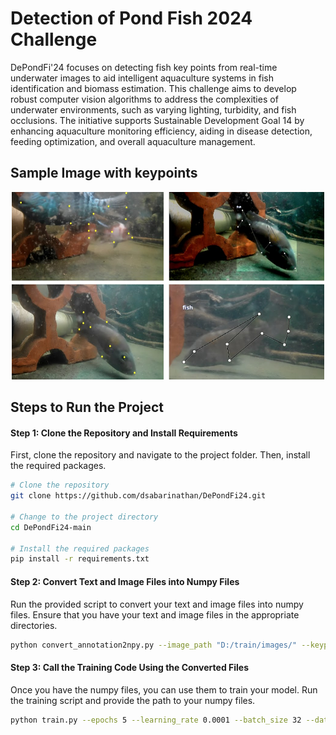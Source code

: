 # Detection of Pond Fish 2024 Challenge


DePondFi'24 focuses on detecting fish key points from real-time underwater images to aid intelligent aquaculture systems in fish identification and biomass estimation. This challenge aims to develop robust computer vision algorithms to address the complexities of underwater environments, such as varying lighting, turbidity, and fish occlusions. The initiative supports Sustainable Development Goal 14 by enhancing aquaculture monitoring efficiency, aiding in disease detection, feeding optimization, and overall aquaculture management.


## Sample Image with keypoints

<div align="center">
  <img src="sample_images/1.jpg" alt="Example Image" width="500" height="300">
</div>


## Steps to Run the Project

#### Step 1: Clone the Repository and Install Requirements

First, clone the repository and navigate to the project folder. Then, install the required packages.

```bash
# Clone the repository
git clone https://github.com/dsabarinathan/DePondFi24.git

# Change to the project directory
cd DePondFi24-main

# Install the required packages
pip install -r requirements.txt
```
#### Step 2: Convert Text and Image Files into Numpy Files

Run the provided script to convert your text and image files into numpy files. Ensure that you have your text and image files in the appropriate directories.

```bash
python convert_annotation2npy.py --image_path "D:/train/images/" --keypoint_path "D:/train/keypoints/" 
```

#### Step 3: Call the Training Code Using the Converted Files

Once you have the numpy files, you can use them to train your model. Run the training script and provide the path to your numpy files.

```bash
python train.py --epochs 5 --learning_rate 0.0001 --batch_size 32 --data_path "D:/train/converted_files/transformed_images.npy" --label_path "D:/train/converted_files/transformed_coord.npy"
```
